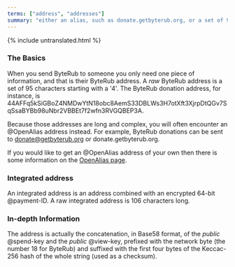 ```yaml
---
terms: ["address", "addresses"]
summary: "either an alias, such as donate.getbyterub.org, or a set of 95 characters starting with a 4"
---
```


{% include untranslated.html %}
### The Basics

When you send ByteRub to someone you only need one piece of information, and that is their ByteRub address. A *raw* ByteRub address is a set of 95 characters starting with a '4'. The ByteRub donation address, for instance, is <span class="long-term">44AFFq5kSiGBoZ4NMDwYtN18obc8AemS33DBLWs3H7otXft3XjrpDtQGv7SqSsaBYBb98uNbr2VBBEt7f2wfn3RVGQBEP3A</span>.

Because those addresses are long and complex, you will often encounter an @OpenAlias address instead. For example, ByteRub donations can be sent to <span class="long-term">donate@getbyterub.org</span> or <span class="long-term">donate.getbyterub.org</span>.

If you would like to get an @OpenAlias address of your own then there is some information on the [OpenAlias page](/it/the-byterubpay/).

### Integrated address

An integrated address is an address combined with an encrypted 64-bit @payment-ID. A raw integrated address is 106 characters long.

### In-depth Information

The address is actually the concatenation, in Base58 format, of the *public* @spend-key and the *public* @view-key, prefixed with the network byte (the number 18 for ByteRub) and suffixed with the first four bytes of the Keccac-256 hash of the whole string (used as a checksum).
